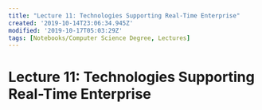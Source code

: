```yaml
---
title: "Lecture 11: Technologies Supporting Real-Time Enterprise"
created: '2019-10-14T23:06:34.945Z'
modified: '2019-10-17T05:03:29Z'
tags: [Notebooks/Computer Science Degree, Lectures]
---
```


# Lecture 11: Technologies Supporting Real-Time Enterprise

 
